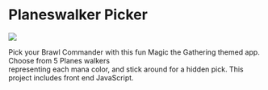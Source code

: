 # Planeswalker Picker
![](https://media.giphy.com/media/xI15mm8Gak8aOTw5FZ/giphy.gif)

Pick your Brawl Commander with this fun Magic the Gathering themed app. Choose from 5 Planes walkers <br> representing each mana color, and stick around for a hidden pick. This project includes front end JavaScript.

